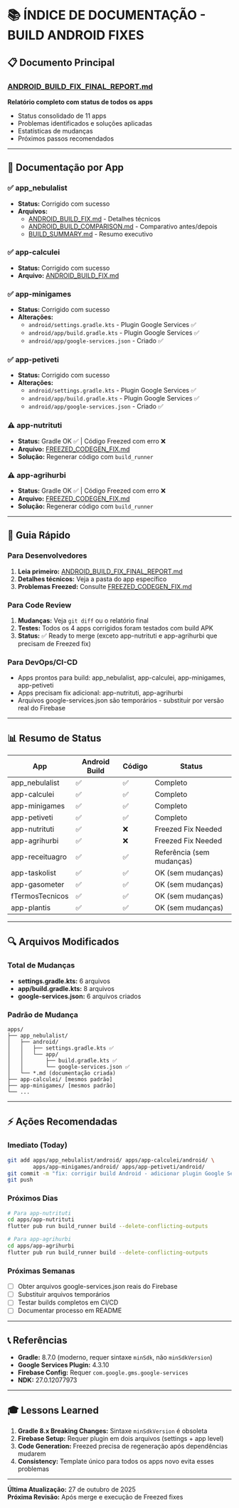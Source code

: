 # 📚 ÍNDICE DE DOCUMENTAÇÃO - BUILD ANDROID FIXES

## 📋 Documento Principal

### [ANDROID_BUILD_FIX_FINAL_REPORT.md](./ANDROID_BUILD_FIX_FINAL_REPORT.md)
**Relatório completo com status de todos os apps**
- Status consolidado de 11 apps
- Problemas identificados e soluções aplicadas
- Estatísticas de mudanças
- Próximos passos recomendados

---

## 🔧 Documentação por App

### ✅ app_nebulalist
- **Status:** Corrigido com sucesso
- **Arquivos:**
  - [ANDROID_BUILD_FIX.md](./apps/app_nebulalist/ANDROID_BUILD_FIX.md) - Detalhes técnicos
  - [ANDROID_BUILD_COMPARISON.md](./apps/app_nebulalist/ANDROID_BUILD_COMPARISON.md) - Comparativo antes/depois
  - [BUILD_SUMMARY.md](./apps/app_nebulalist/BUILD_SUMMARY.md) - Resumo executivo

### ✅ app-calculei
- **Status:** Corrigido com sucesso
- **Arquivo:** [ANDROID_BUILD_FIX.md](./apps/app-calculei/ANDROID_BUILD_FIX.md)

### ✅ app-minigames
- **Status:** Corrigido com sucesso
- **Alterações:**
  - `android/settings.gradle.kts` - Plugin Google Services ✅
  - `android/app/build.gradle.kts` - Plugin Google Services ✅
  - `android/app/google-services.json` - Criado ✅

### ✅ app-petiveti
- **Status:** Corrigido com sucesso
- **Alterações:**
  - `android/settings.gradle.kts` - Plugin Google Services ✅
  - `android/app/build.gradle.kts` - Plugin Google Services ✅
  - `android/app/google-services.json` - Criado ✅

### ⚠️ app-nutrituti
- **Status:** Gradle OK ✅ | Código Freezed com erro ❌
- **Arquivo:** [FREEZED_CODEGEN_FIX.md](./FREEZED_CODEGEN_FIX.md)
- **Solução:** Regenerar código com `build_runner`

### ⚠️ app-agrihurbi
- **Status:** Gradle OK ✅ | Código Freezed com erro ❌
- **Arquivo:** [FREEZED_CODEGEN_FIX.md](./FREEZED_CODEGEN_FIX.md)
- **Solução:** Regenerar código com `build_runner`

---

## 🎯 Guia Rápido

### Para Desenvolvedores
1. **Leia primeiro:** [ANDROID_BUILD_FIX_FINAL_REPORT.md](./ANDROID_BUILD_FIX_FINAL_REPORT.md)
2. **Detalhes técnicos:** Veja a pasta do app específico
3. **Problemas Freezed:** Consulte [FREEZED_CODEGEN_FIX.md](./FREEZED_CODEGEN_FIX.md)

### Para Code Review
1. **Mudanças:** Veja `git diff` ou o relatório final
2. **Testes:** Todos os 4 apps corrigidos foram testados com build APK
3. **Status:** ✅ Ready to merge (exceto app-nutrituti e app-agrihurbi que precisam de Freezed fix)

### Para DevOps/CI-CD
- Apps prontos para build: app_nebulalist, app-calculei, app-minigames, app-petiveti
- Apps precisam fix adicional: app-nutrituti, app-agrihurbi
- Arquivos google-services.json são temporários - substituir por versão real do Firebase

---

## 📊 Resumo de Status

| App | Android Build | Código | Status |
|-----|---------------|--------|--------|
| app_nebulalist | ✅ | ✅ | Completo |
| app-calculei | ✅ | ✅ | Completo |
| app-minigames | ✅ | ✅ | Completo |
| app-petiveti | ✅ | ✅ | Completo |
| app-nutrituti | ✅ | ❌ | Freezed Fix Needed |
| app-agrihurbi | ✅ | ❌ | Freezed Fix Needed |
| app-receituagro | ✅ | ✅ | Referência (sem mudanças) |
| app-taskolist | ✅ | ✅ | OK (sem mudanças) |
| app-gasometer | ✅ | ✅ | OK (sem mudanças) |
| fTermosTecnicos | ✅ | ✅ | OK (sem mudanças) |
| app-plantis | ✅ | ✅ | OK (sem mudanças) |

---

## 🔍 Arquivos Modificados

### Total de Mudanças
- **settings.gradle.kts:** 6 arquivos
- **app/build.gradle.kts:** 8 arquivos
- **google-services.json:** 6 arquivos criados

### Padrão de Mudança
```
apps/
├── app_nebulalist/
│   ├── android/
│   │   ├── settings.gradle.kts ✅
│   │   └── app/
│   │       ├── build.gradle.kts ✅
│   │       └── google-services.json ✅
│   └── *.md (documentação criada)
├── app-calculei/ [mesmos padrão]
├── app-minigames/ [mesmos padrão]
└── ...
```

---

## ⚡ Ações Recomendadas

### Imediato (Today)
```bash
git add apps/app_nebulalist/android/ apps/app-calculei/android/ \
        apps/app-minigames/android/ apps/app-petiveti/android/
git commit -m "fix: corrigir build Android - adicionar plugin Google Services"
git push
```

### Próximos Dias
```bash
# Para app-nutrituti
cd apps/app-nutrituti
flutter pub run build_runner build --delete-conflicting-outputs

# Para app-agrihurbi
cd apps/app-agrihurbi
flutter pub run build_runner build --delete-conflicting-outputs
```

### Próximas Semanas
- [ ] Obter arquivos google-services.json reais do Firebase
- [ ] Substituir arquivos temporários
- [ ] Testar builds completos em CI/CD
- [ ] Documentar processo em README

---

## 📞 Referências

- **Gradle:** 8.7.0 (moderno, requer sintaxe `minSdk`, não `minSdkVersion`)
- **Google Services Plugin:** 4.3.10
- **Firebase Config:** Requer `com.google.gms.google-services`
- **NDK:** 27.0.12077973

---

## 🎓 Lessons Learned

1. **Gradle 8.x Breaking Changes:** Sintaxe `minSdkVersion` é obsoleta
2. **Firebase Setup:** Requer plugin em dois arquivos (settings + app level)
3. **Code Generation:** Freezed precisa de regeneração após dependências mudarem
4. **Consistency:** Template único para todos os apps novo evita esses problemas

---

**Última Atualização:** 27 de outubro de 2025  
**Próxima Revisão:** Após merge e execução de Freezed fixes
